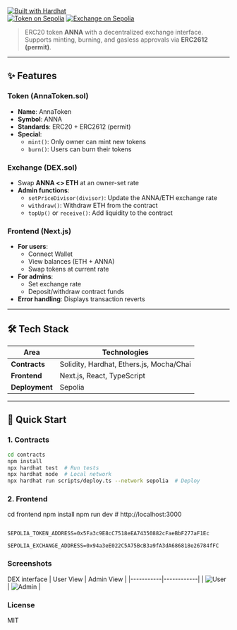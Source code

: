 [![Built with Hardhat](https://img.shields.io/badge/Built%20with-Hardhat-yellow)](https://hardhat.org)  
[![Token on Sepolia](https://img.shields.io/badge/Token-Sepolia-blue)](https://sepolia.etherscan.io/address/0x5Fa3c9E8cC7518eEA74350882cFaeBbF277aF1Ec)
[![Exchange on Sepolia](https://img.shields.io/badge/Exchange-Sepolia-blue)](https://sepolia.etherscan.io/address/0x94a3eE022C5A75BcB3a9fA3dA686818e26784fFC)

> ERC20 token **ANNA** with a decentralized exchange interface. Supports minting, burning, and gasless approvals via **ERC2612 (permit)**.

---

## ✨ Features

### Token (AnnaToken.sol)

- **Name**: AnnaToken
- **Symbol**: ANNA
- **Standards**: ERC20 + ERC2612 (permit)
- **Special**:
  - `mint()`: Only owner can mint new tokens
  - `burn()`: Users can burn their tokens

### Exchange (DEX.sol)

- Swap **ANNA <> ETH** at an owner-set rate
- **Admin functions**:
  - `setPriceDivisor(divisor)`: Update the ANNA/ETH exchange rate
  - `withdraw()`: Withdraw ETH from the contract
  - `topUp()` or `receive()`: Add liquidity to the contract

### Frontend (Next.js)

- **For users**:
  - Connect Wallet
  - View balances (ETH + ANNA)
  - Swap tokens at current rate
- **For admins**:
  - Set exchange rate
  - Deposit/withdraw contract funds
- **Error handling**: Displays transaction reverts

---

## 🛠 Tech Stack

| Area           | Technologies                             |
| -------------- | ---------------------------------------- |
| **Contracts**  | Solidity, Hardhat, Ethers.js, Mocha/Chai |
| **Frontend**   | Next.js, React, TypeScript               |
| **Deployment** | Sepolia                                  |

---

## 🚀 Quick Start

### 1. Contracts

```bash
cd contracts
npm install
npx hardhat test  # Run tests
npx hardhat node  # Local network
npx hardhat run scripts/deploy.ts --network sepolia  # Deploy

```
### 2. Frontend

cd frontend
npm install
npm run dev # http://localhost:3000

```

SEPOLIA_TOKEN_ADDRESS=0x5Fa3c9E8cC7518eEA74350882cFaeBbF277aF1Ec

SEPOLIA_EXCHANGE_ADDRESS=0x94a3eE022C5A75BcB3a9fA3dA686818e26784fFC

```
### Screenshots
DEX interface
| User View | Admin View |
|-----------|------------|
| ![User](https://i.imgur.com/a/E6Q9eMh.png) | ![Admin](https://i.imgur.com/TmQPqAV.png) |

### License
MIT